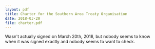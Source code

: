 ```yaml
---
layout: pdf
title: Charter for the Southern Area Treaty Organisation
date: 2018-03-20
file: charter.pdf
---
```

Wasn't actually signed on March 20th, 2018, but nobody seems to know when it was signed exactly and nobody seems to want to check.
